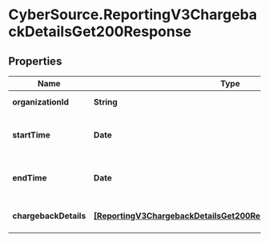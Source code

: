 # CyberSource.ReportingV3ChargebackDetailsGet200Response

## Properties
Name | Type | Description | Notes
------------ | ------------- | ------------- | -------------
**organizationId** | **String** | Organization Id | [optional] 
**startTime** | **Date** | Report Start Date (ISO 8601 Extended) | [optional] 
**endTime** | **Date** | Report Start Date (ISO 8601 Extended) | [optional] 
**chargebackDetails** | [**[ReportingV3ChargebackDetailsGet200ResponseChargebackDetails]**](ReportingV3ChargebackDetailsGet200ResponseChargebackDetails.md) | List of Chargeback Details list. | [optional] 


